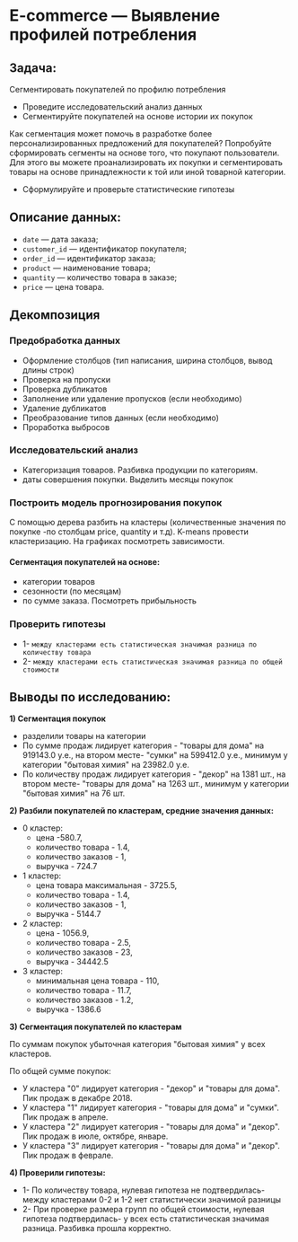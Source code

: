# E-commerce — Выявление профилей потребления
## Задача:

Сегментировать покупателей по профилю потребления
- Проведите исследовательский анализ данных
- Сегментируйте покупателей на основе истории их покупок

Как сегментация может помочь в разработке более персонализированных предложений для покупателей?
Попробуйте сформировать сегменты на основе того, что покупают пользователи. Для этого вы можете проанализировать их покупки и сегментировать товары на основе принадлежности к той или иной товарной категории.
- Сформулируйте и проверьте статистические гипотезы

## **Описание данных:**
- `date` — дата заказа;
- `customer_id` — идентификатор покупателя;
- `order_id` — идентификатор заказа;
- `product` — наименование товара;
- `quantity` — количество товара в заказе;
- `price` — цена товара.

## Декомпозиция 
### Предобработка данных
- Оформление столбцов (тип написания, ширина столбцов, вывод длины строк)
- Проверка на пропуски 
- Проверка дубликатов
- Заполнение или удаление пропусков (если необходимо)
- Удаление дубликатов
- Преобразование типов данных (если необходимо)
- Проработка выбросов

### Исследовательский анализ
- Категоризация товаров. Разбивка продукции по категориям.
- даты совершения покупки. Выделить месяцы покупок

### Построить модель прогнозирования покупок
С помощью дерева разбить на кластеры (количественные значения по покупке -по столбцам price, quantity и т.д). K-means провести кластеризацию.
На графиках посмотреть зависимости.

#### Сегментация покупателей на основе:
- категории товаров
- сезонности (по месяцам)
- по сумме заказа. Посмотреть прибыльность

### Проверить гипотезы 
- 1- `между кластерами есть статистическая значимая разница по количеству товара`
- 2- `между кластерами есть статистическая значимая разница по общей стоимости`
## Выводы по исследованию:
**1) Сегментация покупок**
- разделили товары на категории
- По сумме продаж лидирует категория - "товары для дома" на 919143.0 у.е., на втором месте- "сумки" на 599412.0 у.е., минимум у категории "бытовая химия" на 23982.0 у.е.
- По количеству продаж лидирует категория - "декор" на 1381 шт., на втором месте- "товары для дома" на 1263 шт., минимум у категории "бытовая химия" на 76 шт.

**2) Разбили покупателей по кластерам, средние значения данных:**
- 0 кластер:
    * цена -580.7,
    * количество товара - 1.4,
    * количество заказов - 1,
    * выручка - 724.7
- 1 кластер:
    * цена товара максимальная - 3725.5,
    * количество товара - 1.4,
    * количество заказов - 1,
    * выручка - 5144.7
- 2 кластер:
    * цена - 1056.9,
    * количество товара - 2.5,
    * количество заказов - 23,
    * выручка - 34442.5
- 3 кластер:
    * минимальная цена товара - 110,
    * количество товара - 11.7,
    * количество заказов - 1.2,
    * выручка - 1386.6

**3) Сегментация покупателей по кластерам**

По суммам покупок убыточная категория "бытовая химия" у всех кластеров. 

По общей сумме покупок:
- У кластера "0" лидирует категория - "декор" и "товары для дома". Пик продаж в декабре 2018.
- У кластера "1" лидирует категория - "товары для дома" и "сумки". Пик продаж в апреле.
- У кластера "2" лидирует категория - "товары для дома" и "декор". Пик продаж в июле, октябре, январе.
- У кластера "3" лидирует категория - "товары для дома" и "декор". Пик продаж в феврале.

**4) Проверили гипотезы:**
- 1- По количеству товара, нулевая гипотеза не подтвердилась- между кластерами 0-2 и 1-2 нет статистически значимой разницы
- 2- При проверке размера групп по общей стоимости, нулевая гипотеза подтвердилась-  у всех есть статистическая значимая разница. Разбивка прошла корректно.
